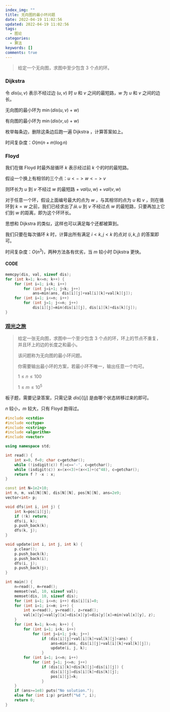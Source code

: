 ```yaml
---
index_img: ""
title: 无向图的最小环问题
date: 2022-04-19 11:02:56
updated: 2022-04-19 11:02:56
tags:
  - 图论
categories:
  - 算法
keywords: []
comments: true
---
```

> 给定一个无向图，求图中至少包含 $3$ 个点的环。

### Dijkstra

令 $dis(u,v)$ 表示不经过边 $(u,v)$ 时 $u$ 和 $v$ 之间的最短路，$w$ 为 $u$ 和 $v$ 之间的边长。

无向图的最小环为 $\min(dis(u,v)+w)$

有向图的最小环为 $\min(dis(v,u)+w)$

枚举每条边，删除这条边后跑一遍 Dijkstra ，计算答案如上。

时间复杂度：$O(m(n+m)\log n)$

### Floyd

我们在做 Floyd 时最外层循环 $k$ 表示经过前 $k$ 个的时的最短路。

假设一个换上有相邻的三个点：$u<->w<->v$

则环长为 $u$ 到 $v$ 不经过 $w$ 的最短路 $+$ $val(u,w)+val(v,w)$

对于任意一个环，假设上面编号最大的点为 $w$ ，与其相邻的点为 $u$ 和 $v$ ，则在循环到 $k=w$ 之前，我们已经求出了从 $u$ 到 $v$ 不经过点 $w$ 的最短路，只要再加上它们到 $w$ 的距离，即为这个环环长。

思想和 Dijkstra 的类似，这样也可以满足每个还都被算到。

我们只要在每次循环 $k$ 时，计算出所有满足 $i<k,j<k$ 的点对 $(i,k,j)$ 的答案即可。

时间复杂度：$O(n^3)$，两种方法各有优劣，当 $m$ 较小时 Dijkstra 更快。

#### CODE

```cpp
memcpy(dis, val, sizeof dis);
for (int k=1; k<=n; k++) {
	for (int i=1; i<k; i++)
		for (int j=i+1; j<k; j++)
            ans=min(ans, dis[i][j]+val[i][k]+val[k][j]);
	for (int i=1; i<=n; i++)
		for (int j=1; j<=n; j++)
            dis[i][j]=min(dis[i][j], dis[i][k]+dis[k][j]);
}
```



### [观光之旅](https://www.acwing.com/problem/content/346/)

> 给定一张无向图，求图中一个至少包含 $3$ 个点的环，环上的节点不重复，并且环上的边的长度之和最小。
>
> 该问题称为无向图的最小环问题。
>
> 你需要输出最小环的方案，若最小环不唯一，输出任意一个均可。
>
> $1\le n\le 100$
>
> $1\le m\le 10^5$

板子题，需要记录答案，只需记录 $dis[i][j]$ 是由哪个状态转移过来的即可。

$n$ 较小，$m$ 较大，只有 Floyd 跑得过。

```cpp
#include <cstdio>
#include <cctype>
#include <cstring>
#include <algorithm>
#include <vector>

using namespace std;

int read() {
	int x=0, f=0; char c=getchar();
	while (!isdigit(c)) f|=c=='-', c=getchar();
	while (isdigit(c)) x=(x<<3)+(x<<1)+(c^48), c=getchar();
	return f ? -x : x;
}

const int N=1e2+10;
int n, m, val[N][N], dis[N][N], pos[N][N], ans=2e9;
vector<int> p;

void dfs(int i, int j) {
	int k=pos[i][j];
	if (!k) return;
	dfs(i, k);
	p.push_back(k);
	dfs(k, j);
}

void update(int i, int j, int k) {
	p.clear();
	p.push_back(k);
	p.push_back(i);
	dfs(i, j);
	p.push_back(j);
}

int main() {
	n=read(), m=read();
	memset(val, 10, sizeof val);
	memset(dis, 10, sizeof dis);
	for (int i=1; i<=n; i++) dis[i][i]=0;
	for (int i=1; i<=m; i++) {
		int x=read(), y=read(), z=read();
		val[x][y]=val[y][x]=dis[x][y]=dis[y][x]=min(val[x][y], z);
	}
	for (int k=1; k<=n; k++) {
		for (int i=1; i<k; i++)
			for (int j=i+1; j<k; j++)
				if (dis[i][j]+val[i][k]+val[k][j]<ans) {
					ans=min(ans, dis[i][j]+val[i][k]+val[k][j]);
					update(i, j, k);
				}
		for (int i=1; i<=n; i++)
			for (int j=1; j<=n; j++)
				if (dis[i][k]+dis[k][j]<dis[i][j]) {
					dis[i][j]=dis[i][k]+dis[k][j];
					pos[i][j]=k;
				}
	}
	if (ans>=1e8) puts("No solution.");
	else for (int i:p) printf("%d ", i);
	return 0;
}
```

